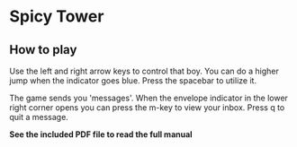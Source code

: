 Spicy Tower
===========

How to play
-----------
Use the left and right arrow keys to control that boy. You can do a higher jump when the indicator goes blue. Press the spacebar to utilize it.

The game sends you 'messages'. When the envelope indicator in the lower right corner opens you can press the m-key to view your inbox. Press q to quit a message.

**See the included PDF file to read the full manual**